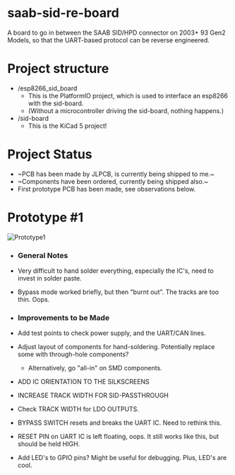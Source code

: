 # saab-sid-re-board
A board to go in between the SAAB SID/HPD connector on 2003+ 93 Gen2 Models, so that the UART-based protocol can be reverse engineered.

# Project structure
- /esp8266_sid_board
  - This is the PlatformIO project, which is used to interface an esp8266 with the sid-board.
  - (Without a microcontroller driving the sid-board, nothing happens.)
- /sid-board 
  - This is the KiCad 5 project!

# Project Status
- ~PCB has been made by JLPCB, is currently being shipped to me.~
- ~Components have been ordered, currently being shipped also.~
- First prototype PCB has been made, see observations below.

# Prototype #1
![Prototype1](https://i.imgur.com/MEXQa4u.jpg)

- ### General Notes
- Very difficult to hand solder everything, especially the IC's, need to invest in solder paste.
- Bypass mode worked briefly, but then "burnt out". The tracks are too thin. Oops.

- ### Improvements to be Made
- Add test points to check power supply, and the UART/CAN lines.
- Adjust layout of components for hand-soldering. Potentially replace some with through-hole components?
	- Alternatively, go "all-in" on SMD components.
- ADD IC ORIENTATION TO THE SILKSCREENS
- INCREASE TRACK WIDTH FOR SID-PASSTHROUGH
- Check TRACK WIDTH for LDO OUTPUTS.
- BYPASS SWITCH resets and breaks the UART IC. Need to rethink this.
- RESET PIN on UART IC is left floating, oops. It still works like this, but should be held HIGH.
- Add LED's to GPIO pins? Might be useful for debugging. Plus, LED's are cool.
